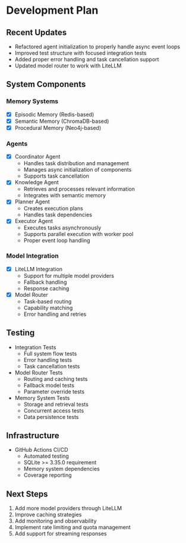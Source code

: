 # Development Plan

## Recent Updates
- Refactored agent initialization to properly handle async event loops
- Improved test structure with focused integration tests
- Added proper error handling and task cancellation support
- Updated model router to work with LiteLLM

## System Components

### Memory Systems
- [x] Episodic Memory (Redis-based)
- [x] Semantic Memory (ChromaDB-based)
- [x] Procedural Memory (Neo4j-based)

### Agents
- [x] Coordinator Agent
  - Handles task distribution and management
  - Manages async initialization of components
  - Supports task cancellation
- [x] Knowledge Agent
  - Retrieves and processes relevant information
  - Integrates with semantic memory
- [x] Planner Agent
  - Creates execution plans
  - Handles task dependencies
- [x] Executor Agent
  - Executes tasks asynchronously
  - Supports parallel execution with worker pool
  - Proper event loop handling

### Model Integration
- [x] LiteLLM Integration
  - Support for multiple model providers
  - Fallback handling
  - Response caching
- [x] Model Router
  - Task-based routing
  - Capability matching
  - Error handling and retries

## Testing
- Integration Tests
  - Full system flow tests
  - Error handling tests
  - Task cancellation tests
- Model Router Tests
  - Routing and caching tests
  - Fallback model tests
  - Parameter override tests
- Memory System Tests
  - Storage and retrieval tests
  - Concurrent access tests
  - Data persistence tests

## Infrastructure
- GitHub Actions CI/CD
  - Automated testing
  - SQLite >= 3.35.0 requirement
  - Memory system dependencies
  - Coverage reporting

## Next Steps
1. Add more model providers through LiteLLM
2. Improve caching strategies
3. Add monitoring and observability
4. Implement rate limiting and quota management
5. Add support for streaming responses
